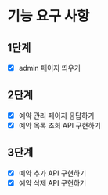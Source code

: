 # 기능 요구 사항

## 1단계

- [x] admin 페이지 띄우기

## 2단계

- [x] 예약 관리 페이지 응답하기
- [x] 예약 목록 조회 API 구현하기

## 3단계

- [x] 예약 추가 API 구현하기
- [x] 예약 삭제 API 구현하기 

